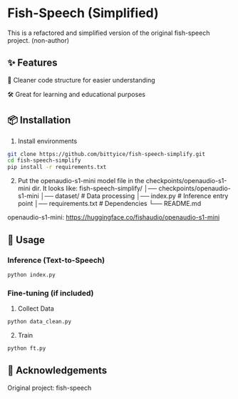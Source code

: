 # Fish-Speech (Simplified)

This is a refactored and simplified version of the original fish-speech project. (non-author)

## ✨ Features

📖 Cleaner code structure for easier understanding

🛠️ Great for learning and educational purposes

## 📦 Installation
1. Install environments
```bash
git clone https://github.com/bittyice/fish-speech-simplify.git
cd fish-speech-simplify
pip install -r requirements.txt
```

2. Put the openaudio-s1-mini model file in the checkpoints/openaudio-s1-mini dir.
It looks like: 
fish-speech-simplify/
│── checkpoints/openaudio-s1-mini
│── dataset/            # Data processing
│── index.py            # Inference entry point
│── requirements.txt    # Dependencies
└── README.md

openaudio-s1-mini: https://huggingface.co/fishaudio/openaudio-s1-mini

## 🚀 Usage
### Inference (Text-to-Speech)
```bash
python index.py
```

### Fine-tuning (if included)
1. Collect Data
```bash
python data_clean.py
```

2. Train
```bash
python ft.py
```


## 🤝 Acknowledgements

Original project: fish-speech
